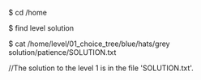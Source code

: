 $ cd /home

$ find level solution

$ cat /home/level/01_choice_tree/blue/hats/grey solution/patience/SOLUTION.txt

//The solution to the level 1 is in the file 'SOLUTION.txt'.